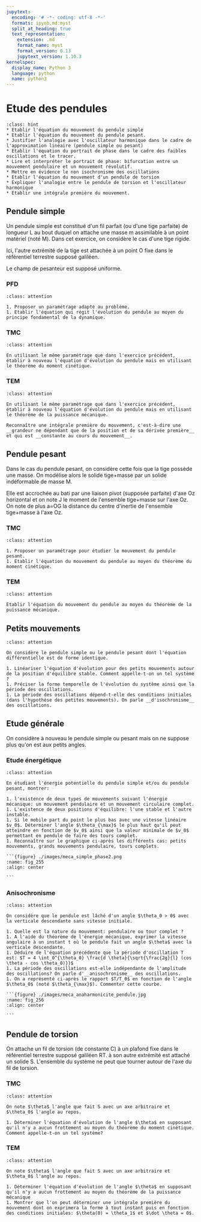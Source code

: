 ```yaml
---
jupytext:
  encoding: '# -*- coding: utf-8 -*-'
  formats: ipynb,md:myst
  split_at_heading: true
  text_representation:
    extension: .md
    format_name: myst
    format_version: 0.13
    jupytext_version: 1.10.3
kernelspec:
  display_name: Python 3
  language: python
  name: python3
---
```

# Etude des pendules

````{admonition} Objectifs
:class: hint
* Etablir l'équation du mouvement du pendule simple
* Etablir l'équation du mouvement du pendule pesant.
* Justifier l'analogie avec l'oscillateur harmonique dans le cadre de l'approximation linéaire (pendule simple ou pesant)
* Etablir l'équation du portrait de phase dans le cadre des faibles oscillations et le tracer.
* Lire et interpréter le portrait de phase: bifurcation entre un mouvement pendulaire et un mouvement révolutif.
* Mettre en évidence le non isochronisme des oscillations
* Etablir l'équation du mouvement d'un pendule de torsion
* Expliquer l'analogie entre le pendule de torsion et l'oscillateur harmonique
* Etablir une intégrale première du mouvement.
````

## Pendule simple

Un pendule simple est constitué d'un fil parfait (ou d'une tige parfaite) de longueur L au bout duquel on attache une masse m assimilable à un point matériel (noté M). Dans cet exercice, on considère le cas d'une tige rigide.

Ici, l'autre extrémité de la tige est attachée à un point O fixe dans le référentiel terrestre supposé galiléen.

Le champ de pesanteur est supposé uniforme.


### PFD

````{admonition} Exercice 
:class: attention

1. Proposer un paramétrage adapté au problème.
1. Etablir l'équation qui régit l'évolution du pendule au moyen du principe fondamental de la dynamique.

````

### TMC

````{admonition} Exercice 
:class: attention

En utilisant le même paramétrage que dans l'exercice précédent, établir à nouveau l'équation d'évolution du pendule mais en utilisant le théorème du moment cinétique.

````

### TEM

````{admonition} Exercice 
:class: attention

En utilisant le même paramétrage que dans l'exercice précédent, établir à nouveau l'équation d'évolution du pendule mais en utilisant le théorème de la puissance mécanique.

Reconnaître une intégrale première du mouvement, c'est-à-dire une __grandeur ne dépendant que de la position et de sa dérivée première__ et qui est __constante au cours du mouvement__.

````

## Pendule pesant

Dans le cas du pendule pesant, on considère cette fois que la tige possède une masse. On modélise alors le solide tige+masse par un solide indéformable de masse M.

Elle est accrochée au bati par une liaison pivot (supposée parfaite) d'axe Oz horizontal et on note J le moment de l'ensemble tige+masse sur l'axe Oz. On note de plus a=OG la distance du centre d'inertie de l'ensemble tige+masse à l'axe Oz.


### TMC

````{admonition} Exercice 
:class: attention

1. Proposer un paramétrage pour étudier le mouvement du pendule pesant.
1. Etablir l'équation du mouvement du pendule au moyen du théorème du moment cinétique.

````

### TEM

````{admonition} Exercice 
:class: attention

Etablir l'équation du mouvement du pendule au moyen du théorème de la puissance mécanique.

````

## Petits mouvements

````{admonition} Exercice 
:class: attention

On considère le pendule simple ou le pendule pesant dont l'équation différentielle est de forme identique.

1. Linéariser l'équation d'évolution pour des petits mouvements autour de la position d'équilibre stable. Comment appelle-t-on un tel système ?
1. Préciser la forme temporelle de l'évolution du système ainsi que la période des oscillations.
1. La période des oscillations dépend-t-elle des conditions initiales (dans l'hypothèse des petites mouvements). On parle __d'isochronisme__ des oscillations.

````

## Etude générale

On considère à nouveau le pendule simple ou pesant mais on ne suppose plus qu'on est aux petits angles.


### Etude énergétique

````{admonition} Exercice 
:class: attention

En étudiant l'énergie potentielle du pendule simple et/ou du pendule pesant, montrer:

1. l'existence de deux types de mouvements suivant l'énergie mécanique: un mouvement pendulaire et un mouvement circulaire complet.
1. L'existence de deux positions d'équilibre: l'une stable et l'autre instable.
1. Si le mobile part du point le plus bas avec une vitesse linéaire $v_0$. Déterminer l'angle $\theta_{\max}$ le plus haut qu'il peut atteindre en fonction de $v_0$ ainsi que la valeur minimale de $v_0$ permettant en pendule de faire des tours complet.
1. Reconnaître sur le graphique ci-après les différents cas: petits mouvements, grands mouvements pendulaire, tours complets.

```{figure} ./images/meca_simple_phase2.png
:name: fig_255
:align: center

```

````

### Anisochronisme

````{admonition} Exercice 
:class: attention

On considère que le pendule est lâché d'un angle $\theta_0 > 0$ avec la verticale descendante sans vitesse initiale.

1. Quelle est la nature du mouvement: pendulaire ou tour complet ?
1. A l'aide du théorème de l'énergie mécanique, exprimer la vitesse angulaire à un instant t où le pendule fait un angle $\theta$ avec la verticale descendante.
1. Déduire de l'équation précédente que la période d'oscillation T est: $T = 4 \int_0^{\theta_0} \frac{d \theta}{\sqrt{\frac{2g}{l} (cos \theta - cos \theta_0)}}$
1. La période des oscillations est-elle indépendante de l'amplitude des oscillations? On parle d'__anisochronisme__ des oscillations.
1. On a représenté ci-après le rapport $T/T_0$ en fonction de l'angle $\theta_0$ (noté $\theta_{\max}$). Commenter cette courbe.

```{figure} ./images/meca_anaharmonicite_pendule.jpg
:name: fig_256
:align: center

```

````

## Pendule de torsion

On attache un fil de torsion (de constante C) à un plafond fixe dans le référentiel terrestre supposé galiléen RT. à son autre extrémité est attaché un solide S. L'ensemble du système ne peut que tourner autour de l'axe du fil de torsion.

### TMC

````{admonition} Exercice 
:class: attention

On note $\theta$ l'angle que fait S avec un axe arbitraire et $\theta_0$ l'angle au repos.

1. Déterminer l'équation d'évolution de l'angle $\theta$ en supposant qu'il n'y a aucun frottement au moyen du théorème du moment cinétique. Comment appelle-t-on un tel système?

````
### TEM

````{admonition} Exercice 
:class: attention

On note $\theta$ l'angle que fait S avec un axe arbitraire et $\theta_0$ l'angle au repos.

1. Déterminer l'équation d'évolution de l'angle $\theta$ en supposant qu'il n'y a aucun frottement au moyen du théorème de la puissance mécanique
1. Montrer que l'on peut déterminer une intégrale première du mouvement dont on exprimera la forme à tout instant puis en fonction des conditions initiales: $\theta(0) = \theta_1$ et $\dot \theta = 0$.

````


